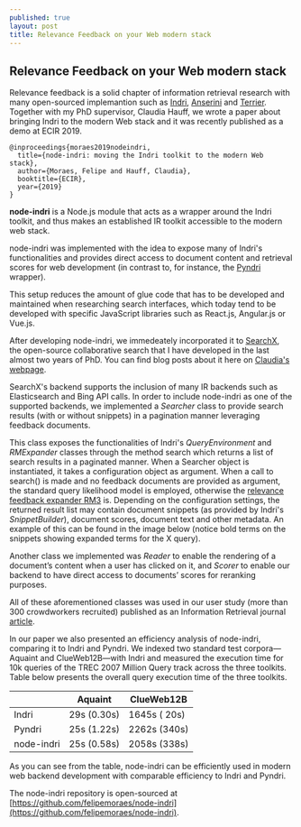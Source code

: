 ```yaml
---
published: true
layout: post
title: Relevance Feedback on your Web modern stack
---
```

## Relevance Feedback on your Web modern stack

Relevance feedback is a solid chapter of information retrieval research with many open-sourced implemantion such as [Indri](https://www.lemurproject.org/indri.php), [Anserini](https://github.com/castorini/Anserini) and [Terrier](http://terrier.org/). Together with my PhD supervisor, Claudia Hauff, we wrote a paper about bringing Indri to the modern Web stack and it was recently published as a demo at ECIR 2019. 

````
@inproceedings{moraes2019nodeindri,
  title={node-indri: moving the Indri toolkit to the modern Web stack},
  author={Moraes, Felipe and Hauff, Claudia},
  booktitle={ECIR},
  year={2019}
}
````

**node-indri** is a Node.js module that acts as a wrapper around the Indri toolkit, and thus makes an established IR toolkit accessible to the modern web stack. 

node-indri was implemented with the idea to expose many of Indri's functionalities and provides direct access to document content and retrieval scores for web development (in contrast to, for instance, the [Pyndri](https://github.com/cvangysel/pyndri) wrapper). 

This setup reduces the amount of glue code that has to be developed and maintained when researching search interfaces, which today tend to be developed with specific JavaScript libraries such as React.js, Angular.js or Vue.js.


After developing node-indri, we immedeately incorporated it to [SearchX](http://felipemoraes.github.io/searchx), the open-source collaborative search that I have developed in the last almost two years of PhD. You can find blog posts about it here on [Claudia's webpage](https://chauff.github.io/2018-07-21-collaborative-search/).

SearchX's backend supports the inclusion of many IR backends such as Elasticsearch and Bing API calls. In order to include node-indri as one of the supported backends, we implemented a
_Searcher_ class to provide search results (with or without snippets) in a pagination
manner leveraging feedback documents. 

This class exposes the functionalities of Indri's _QueryEnvironment_ and _RMExpander_ classes through the method search which returns a list of search results in a paginated manner. When a Searcher object is instantiated, it takes a configuration object as argument. When a call to search() is made and no feedback documents are provided as argument, the standard query likelihood model is employed, otherwise the [relevance feedback expander RM3](https://dl.acm.org/citation.cfm?id=383972) is. Depending on the configuration settings, the returned result list may contain document snippets (as provided by Indri's _SnippetBuilder_), document scores, document text and other metadata. An example of this can be found in the image below (notice bold terms on the snippets showing expanded terms for the X query).


Another class we implemented was _Reader_ to enable the rendering of a document’s content when a user has clicked on it, and _Scorer_ to enable our backend to have direct access to documents’ scores for reranking purposes. 

All of these aforementioned classes was used in our user study (more than 300 crowdworkers recruited) published as an Information Retrieval journal [article](https://link.springer.com/article/10.1007/s10791-018-09350-9). 

In our paper we also presented an efficiency analysis of node-indri, comparing it to Indri and Pyndri. We indexed two standard test corpora—Aquaint and ClueWeb12B—with Indri and measured the execution time for 10k queries of the TREC 2007 Million Query track across the three toolkits. Table below presents the overall query execution time of the three toolkits. 

|            | Aquaint     | ClueWeb12B   |
|------------|-------------|--------------|
| Indri      | 29s (0.30s) | 1645s ( 20s) |
| Pyndri     | 25s (1.22s) | 2262s (340s) |
| node-indri | 25s (0.58s) | 2058s (338s) |

As you can see from the table, node-indri can  be  efficiently  used  in  modern  web  backend  development with comparable efficiency to Indri and Pyndri. 

The node-indri repository is open-sourced at [https://github.com/felipemoraes/node-indri](https://github.com/felipemoraes/node-indri).


